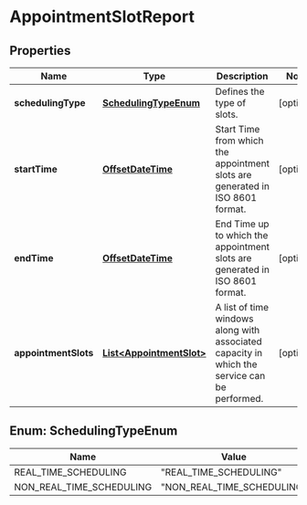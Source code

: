 # AppointmentSlotReport

## Properties
Name | Type | Description | Notes
------------ | ------------- | ------------- | -------------
**schedulingType** | [**SchedulingTypeEnum**](#SchedulingTypeEnum) | Defines the type of slots. |  [optional]
**startTime** | [**OffsetDateTime**](OffsetDateTime.md) | Start Time from which the appointment slots are generated in ISO 8601 format. |  [optional]
**endTime** | [**OffsetDateTime**](OffsetDateTime.md) | End Time up to which the appointment slots are generated in ISO 8601 format. |  [optional]
**appointmentSlots** | [**List&lt;AppointmentSlot&gt;**](AppointmentSlot.md) | A list of time windows along with associated capacity in which the service can be performed. |  [optional]

<a name="SchedulingTypeEnum"></a>
## Enum: SchedulingTypeEnum
Name | Value
---- | -----
REAL_TIME_SCHEDULING | &quot;REAL_TIME_SCHEDULING&quot;
NON_REAL_TIME_SCHEDULING | &quot;NON_REAL_TIME_SCHEDULING&quot;
